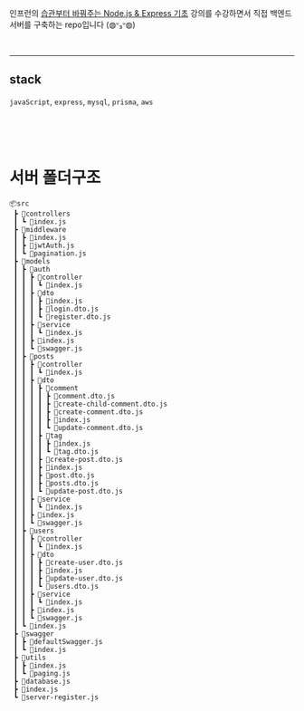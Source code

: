 인프런의 [습관부터 바꿔주는 Node.js & Express 기초](https://www.inflearn.com/course/%EC%8A%B5%EA%B4%80%EB%B6%80%ED%84%B0-%EB%85%B8%EB%93%9C-%EC%9D%B5%EC%8A%A4%ED%94%84%EB%A0%88%EC%8A%A4-%EA%B8%B0%EC%B4%88/dashboard) 강의를 수강하면서 직접 백엔드 서버를 구축하는 repo입니다 (◍ᐡ₃ᐡ◍)

<br>

---

## stack

`javaScript`, `express`, `mysql`, `prisma`, `aws`

<br>

<br>

<br>

# 서버 폴더구조

```
📦src
 ┣ 📂controllers
 ┃ ┗ 📜index.js
 ┣ 📂middleware
 ┃ ┣ 📜index.js
 ┃ ┣ 📜jwtAuth.js
 ┃ ┗ 📜pagination.js
 ┣ 📂models
 ┃ ┣ 📂auth
 ┃ ┃ ┣ 📂controller
 ┃ ┃ ┃ ┗ 📜index.js
 ┃ ┃ ┣ 📂dto
 ┃ ┃ ┃ ┣ 📜index.js
 ┃ ┃ ┃ ┣ 📜login.dto.js
 ┃ ┃ ┃ ┗ 📜register.dto.js
 ┃ ┃ ┣ 📂service
 ┃ ┃ ┃ ┗ 📜index.js
 ┃ ┃ ┣ 📜index.js
 ┃ ┃ ┗ 📜swagger.js
 ┃ ┣ 📂posts
 ┃ ┃ ┣ 📂controller
 ┃ ┃ ┃ ┗ 📜index.js
 ┃ ┃ ┣ 📂dto
 ┃ ┃ ┃ ┣ 📂comment
 ┃ ┃ ┃ ┃ ┣ 📜comment.dto.js
 ┃ ┃ ┃ ┃ ┣ 📜create-child-comment.dto.js
 ┃ ┃ ┃ ┃ ┣ 📜create-comment.dto.js
 ┃ ┃ ┃ ┃ ┣ 📜index.js
 ┃ ┃ ┃ ┃ ┗ 📜update-comment.dto.js
 ┃ ┃ ┃ ┣ 📂tag
 ┃ ┃ ┃ ┃ ┣ 📜index.js
 ┃ ┃ ┃ ┃ ┗ 📜tag.dto.js
 ┃ ┃ ┃ ┣ 📜create-post.dto.js
 ┃ ┃ ┃ ┣ 📜index.js
 ┃ ┃ ┃ ┣ 📜post.dto.js
 ┃ ┃ ┃ ┣ 📜posts.dto.js
 ┃ ┃ ┃ ┗ 📜update-post.dto.js
 ┃ ┃ ┣ 📂service
 ┃ ┃ ┃ ┗ 📜index.js
 ┃ ┃ ┣ 📜index.js
 ┃ ┃ ┗ 📜swagger.js
 ┃ ┣ 📂users
 ┃ ┃ ┣ 📂controller
 ┃ ┃ ┃ ┗ 📜index.js
 ┃ ┃ ┣ 📂dto
 ┃ ┃ ┃ ┣ 📜create-user.dto.js
 ┃ ┃ ┃ ┣ 📜index.js
 ┃ ┃ ┃ ┣ 📜update-user.dto.js
 ┃ ┃ ┃ ┗ 📜users.dto.js
 ┃ ┃ ┣ 📂service
 ┃ ┃ ┃ ┗ 📜index.js
 ┃ ┃ ┣ 📜index.js
 ┃ ┃ ┗ 📜swagger.js
 ┃ ┗ 📜index.js
 ┣ 📂swagger
 ┃ ┣ 📜defaultSwagger.js
 ┃ ┗ 📜index.js
 ┣ 📂utils
 ┃ ┣ 📜index.js
 ┃ ┗ 📜paging.js
 ┣ 📜database.js
 ┣ 📜index.js
 ┗ 📜server-register.js
```

